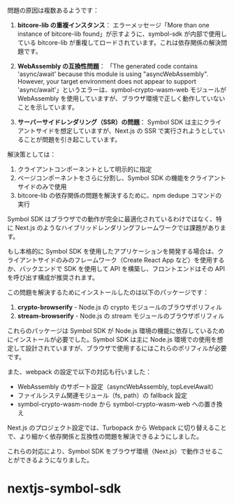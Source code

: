 問題の原因は複数あるようです：

1. **bitcore-lib の重複インスタンス**：
   エラーメッセージ「More than one instance of bitcore-lib found」が示すように、symbol-sdk が内部で使用している bitcore-lib が重複してロードされています。これは依存関係の解決問題です。

2. **WebAssembly の互換性問題**：
   「The generated code contains 'async/await' because this module is using "asyncWebAssembly". However, your target environment does not appear to support 'async/await'」というエラーは、symbol-crypto-wasm-web モジュールが WebAssembly を使用していますが、ブラウザ環境で正しく動作していないことを示しています。

3. **サーバーサイドレンダリング（SSR）の問題**：
   Symbol SDK は主にクライアントサイドを想定していますが、Next.js の SSR で実行されようとしていることが問題を引き起こしています。

解決策としては：

1. クライアントコンポーネントとして明示的に指定
2. ページコンポーネントをさらに分割し、Symbol SDK の機能をクライアントサイドのみで使用
3. bitcore-lib の依存関係の問題を解決するために、npm dedupe コマンドの実行

Symbol SDK はブラウザでの動作が完全に最適化されているわけではなく、特に Next.js のようなハイブリッドレンダリングフレームワークでは課題があります。

もし本格的に Symbol SDK を使用したアプリケーションを開発する場合は、クライアントサイドのみのフレームワーク（Create React App など）を使用するか、バックエンドで SDK を使用して API を構築し、フロントエンドはその API を呼び出す構成が推奨されます。

この問題を解決するためにインストールしたのは以下のパッケージです：

1. **crypto-browserify** - Node.js の crypto モジュールのブラウザポリフィル
2. **stream-browserify** - Node.js の stream モジュールのブラウザポリフィル

これらのパッケージは Symbol SDK が Node.js 環境の機能に依存しているためにインストールが必要でした。Symbol SDK は主に Node.js 環境での使用を想定して設計されていますが、ブラウザで使用するにはこれらのポリフィルが必要です。

また、webpack の設定で以下の対応も行いました：

- WebAssembly のサポート設定（asyncWebAssembly, topLevelAwait）
- ファイルシステム関連モジュール（fs, path）の fallback 設定
- symbol-crypto-wasm-node から symbol-crypto-wasm-web への置き換え

Next.js のプロジェクト設定では、Turbopack から Webpack に切り替えることで、より細かく依存関係と互換性の問題を解決できるようにしました。

これらの対応により、Symbol SDK をブラウザ環境（Next.js）で動作させることができるようになりました。
# nextjs-symbol-sdk
